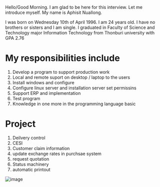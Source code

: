 Hello/Good Morning. I am glad to be here for this interview.
Let me introduce myself.
My name is Aphisit Nuallong.

I was born on Wednesday 10th of April 1996. I am 24 years old.
I have no brothers or sisters and I am single.
I graduated in Faculty of Science and Technology major Information Technology from Thonburi university with GPA 2.76

# My responsibilities include
1. Develop a program to support production work
2. Local and remote suport on desktop / laptop to the users
3. Install windows and configure
4. Configure linux server and installation server set permissins
5. Support ERP and implementation
6. Test program
7. Knowledge in one more in the programming language basic


# Project
1. Deilvery control
2. CESI
3. Customer claim information
4. update exchange rates in purchsae system
5. request quotation
6. Status machinery
7. automatic printout


![image](https://github.com/Aphisit25/Resume_AphisitNuallong/blob/main/image/Resume_Aphisit-Nuallong.jpg)
